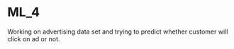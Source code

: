# ML_4
Working on advertising data set and trying to predict whether customer will click on ad or not. 
